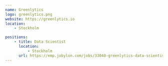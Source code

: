 ```yaml
---
name: Greenlytics
logo: greenlytics.png
website: https://greenlytics.io
location:
    - Stockholm

positions:
    - title: Data Scientist
      location:
          - Stockholm
      url: https://emp.jobylon.com/jobs/33040-greenlytics-data-scientist/
---
```

